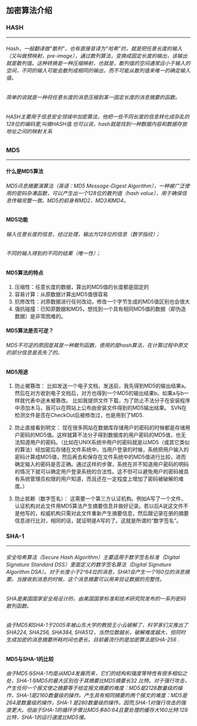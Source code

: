 ## 加密算法介绍
### HASH
___
###### Hash，一般翻译做“散列”，也有直接音译为”哈希”的，就是把任意长度的输入（又叫做预映射，pre-image），通过散列算法，变换成固定长度的输出，该输出就是散列值。这种转换是一种压缩映射，也就是，散列值的空间通常远小于输入的空间，不同的输入可能会散列成相同的输出，而不可能从散列值来唯一的确定输入值。
###### 简单的说就是一种将任意长度的消息压缩到某一固定长度的消息摘要的函数。
###### HASH主要用于信息安全领域中加密算法，他把一些不同长度的信息转化成杂乱的128位的编码里,叫做HASH值.也可以说，hash就是找到一种数据内容和数据存放地址之间的映射关系

### MD5
___
#### 什么是MD5算法
###### MD5讯息摘要演算法（英语：MD5 Message-Digest Algorithm），一种被广泛使用的密码杂凑函数，可以产生出一个128位的散列值（hash value），用于确保信息传输完整一致。MD5的前身有MD2、MD3和MD4。

#### MD5功能
###### 输入任意长度的信息，经过处理，输出为128位的信息（数字指纹）；
###### 不同的输入得到的不同的结果（唯一性）；

#### MD5算法的特点
1. 压缩性：任意长度的数据，算出的MD5值的长度都是固定的
2. 容易计算：从原数据计算出MD5值很容易
3. 抗修改性：对原数据进行任何改动，修改一个字节生成的MD5值区别也会很大
4. 强抗碰撞：已知原数据和MD5，想找到一个具有相同MD5值的数据（即伪造数据）是非常困难的。

#### MD5算法是否可逆？
###### MD5不可逆的原因是其是一种散列函数，使用的是hash算法，在计算过程中原文的部分信息是丢失了的。

#### MD5用途
1. 防止被篡改：
    比如发送一个电子文档，发送前，我先得到MD5的输出结果a。然后在对方收到电子文档后，对方也得到一个MD5的输出结果b。如果a与b一样就代表中途未被篡改。
    比如我提供文件下载，为了防止不法分子在安装程序中添加木马，我可以在网站上公布由安装文件得到的MD5输出结果。
    SVN在检测文件是否在CheckOut后被修改过，也是用到了MD5.

2. 防止直接看到明文：
    现在很多网站在数据库存储用户的密码的时候都是存储用户密码的MD5值。这样就算不法分子得到数据库的用户密码的MD5值，也无法知道用户的密码。（比如在UNIX系统中用户的密码就是以MD5（或其它类似的算法）经加密后存储在文件系统中。当用户登录的时候，系统把用户输入的密码计算成MD5值，然后再去和保存在文件系统中的MD5值进行比较，进而确定输入的密码是否正确。通过这样的步骤，系统在并不知道用户密码的明码的情况下就可以确定用户登录系统的合法性。这不但可以避免用户的密码被具有系统管理员权限的用户知道，而且还在一定程度上增加了密码被破解的难度。）

3. 防止抵赖（数字签名）：
    这需要一个第三方认证机构。例如A写了一个文件，认证机构对此文件用MD5算法产生摘要信息并做好记录。若以后A说这文件不是他写的，权威机构只需对此文件重新产生摘要信息，然后跟记录在册的摘要信息进行比对，相同的话，就证明是A写的了。这就是所谓的“数字签名”。

### SHA-1
___
###### 安全哈希算法（Secure Hash Algorithm）主要适用于数字签名标准（Digital Signature Standard DSS）里面定义的数字签名算法（Digital Signature Algorithm DSA）。对于长度小于2^64位的消息，SHA1会产生一个160位的消息摘要。当接收到消息的时候，这个消息摘要可以用来验证数据的完整性。
###### SHA是美国国家安全局设计的，由美国国家标准和技术研究院发布的一系列密码散列函数。
###### 由于MD5和SHA-1于2005年被山东大学的教授王小云破解了，科学家们又推出了SHA224, SHA256, SHA384, SHA512，当然位数越长，破解难度越大，但同时生成加密的消息摘要所耗时间也更长。目前最流行的是加密算法是SHA-256 .

#### MD5与SHA-1的比较
###### 由于MD5与SHA-1均是从MD4发展而来，它们的结构和强度等特性有很多相似之处，SHA-1与MD5的最大区别在于其摘要比MD5摘要长32 比特。对于强行攻击，产生任何一个报文使之摘要等于给定报文摘要的难度：MD5是2128数量级的操作，SHA-1是2160数量级的操作。产生具有相同摘要的两个报文的难度：MD5是264是数量级的操作，SHA-1 是280数量级的操作。因而,SHA-1对强行攻击的强度更大。但由于SHA-1的循环步骤比MD5多80:64且要处理的缓存大160比特:128比特，SHA-1的运行速度比MD5慢。